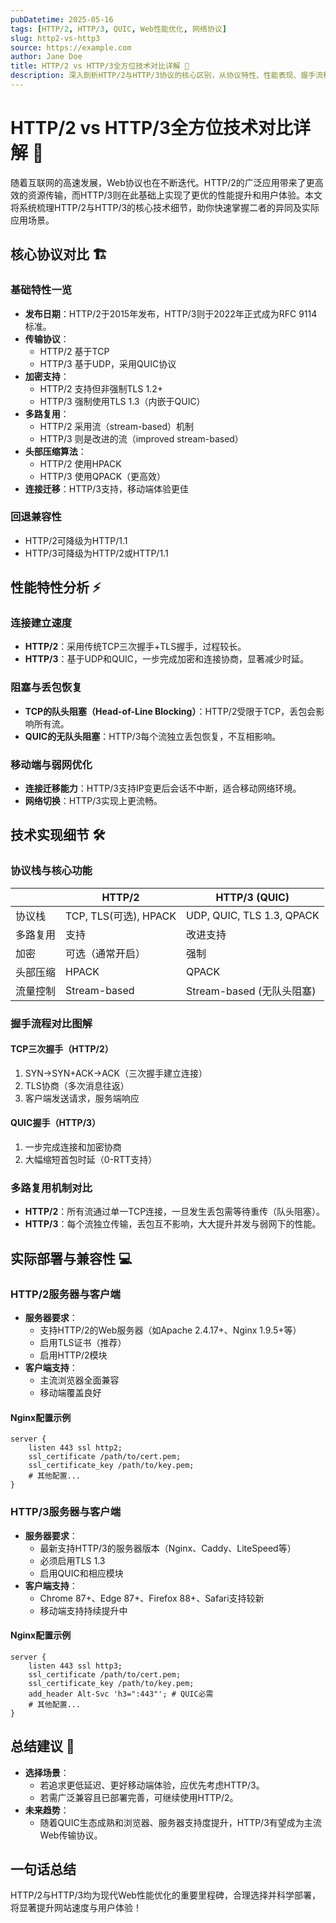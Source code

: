 ```yaml
---
pubDatetime: 2025-05-16
tags: [HTTP/2, HTTP/3, QUIC, Web性能优化, 网络协议]
slug: http2-vs-http3
source: https://example.com
author: Jane Doe
title: HTTP/2 vs HTTP/3全方位技术对比详解 🚀
description: 深入剖析HTTP/2与HTTP/3协议的核心区别，从协议特性、性能表现、握手流程到实际部署配置，助力开发者全面理解和选择合适的Web传输协议。
---
```


# HTTP/2 vs HTTP/3全方位技术对比详解 🚀

随着互联网的高速发展，Web协议也在不断迭代。HTTP/2的广泛应用带来了更高效的资源传输，而HTTP/3则在此基础上实现了更优的性能提升和用户体验。本文将系统梳理HTTP/2与HTTP/3的核心技术细节，助你快速掌握二者的异同及实际应用场景。

## 核心协议对比 🏗️

### 基础特性一览

- **发布日期**：HTTP/2于2015年发布，HTTP/3则于2022年正式成为RFC 9114标准。
- **传输协议**：
  - HTTP/2 基于TCP
  - HTTP/3 基于UDP，采用QUIC协议
- **加密支持**：
  - HTTP/2 支持但非强制TLS 1.2+
  - HTTP/3 强制使用TLS 1.3（内嵌于QUIC）
- **多路复用**：
  - HTTP/2 采用流（stream-based）机制
  - HTTP/3 则是改进的流（improved stream-based）
- **头部压缩算法**：
  - HTTP/2 使用HPACK
  - HTTP/3 使用QPACK（更高效）
- **连接迁移**：HTTP/3支持，移动端体验更佳

### 回退兼容性

- HTTP/2可降级为HTTP/1.1
- HTTP/3可降级为HTTP/2或HTTP/1.1

## 性能特性分析 ⚡

### 连接建立速度

- **HTTP/2**：采用传统TCP三次握手+TLS握手，过程较长。
- **HTTP/3**：基于UDP和QUIC，一步完成加密和连接协商，显著减少时延。

### 阻塞与丢包恢复

- **TCP的队头阻塞（Head-of-Line Blocking）**：HTTP/2受限于TCP，丢包会影响所有流。
- **QUIC的无队头阻塞**：HTTP/3每个流独立丢包恢复，不互相影响。

### 移动端与弱网优化

- **连接迁移能力**：HTTP/3支持IP变更后会话不中断，适合移动网络环境。
- **网络切换**：HTTP/3实现上更流畅。

## 技术实现细节 🛠️

### 协议栈与核心功能

|          | HTTP/2                | HTTP/3 (QUIC)             |
| -------- | --------------------- | ------------------------- |
| 协议栈   | TCP, TLS(可选), HPACK | UDP, QUIC, TLS 1.3, QPACK |
| 多路复用 | 支持                  | 改进支持                  |
| 加密     | 可选（通常开启）      | 强制                      |
| 头部压缩 | HPACK                 | QPACK                     |
| 流量控制 | Stream-based          | Stream-based (无队头阻塞) |

### 握手流程对比图解

#### TCP三次握手（HTTP/2）

1. SYN→SYN+ACK→ACK（三次握手建立连接）
2. TLS协商（多次消息往返）
3. 客户端发送请求，服务端响应

#### QUIC握手（HTTP/3）

1. 一步完成连接和加密协商
2. 大幅缩短首包时延（0-RTT支持）

### 多路复用机制对比

- **HTTP/2**：所有流通过单一TCP连接，一旦发生丢包需等待重传（队头阻塞）。
- **HTTP/3**：每个流独立传输，丢包互不影响，大大提升并发与弱网下的性能。

## 实际部署与兼容性 💻

### HTTP/2服务器与客户端

- **服务器要求**：
  - 支持HTTP/2的Web服务器（如Apache 2.4.17+、Nginx 1.9.5+等）
  - 启用TLS证书（推荐）
  - 启用HTTP/2模块
- **客户端支持**：
  - 主流浏览器全面兼容
  - 移动端覆盖良好

#### Nginx配置示例

```
server {
    listen 443 ssl http2;
    ssl_certificate /path/to/cert.pem;
    ssl_certificate_key /path/to/key.pem;
    # 其他配置...
}
```

### HTTP/3服务器与客户端

- **服务器要求**：
  - 最新支持HTTP/3的服务器版本（Nginx、Caddy、LiteSpeed等）
  - 必须启用TLS 1.3
  - 启用QUIC和相应模块
- **客户端支持**：
  - Chrome 87+、Edge 87+、Firefox 88+、Safari支持较新
  - 移动端支持持续提升中

#### Nginx配置示例

```
server {
    listen 443 ssl http3;
    ssl_certificate /path/to/cert.pem;
    ssl_certificate_key /path/to/key.pem;
    add_header Alt-Svc 'h3=":443"'; # QUIC必需
    # 其他配置...
}
```

## 总结建议 📝

- **选择场景**：
  - 若追求更低延迟、更好移动端体验，应优先考虑HTTP/3。
  - 若需广泛兼容且已部署完善，可继续使用HTTP/2。
- **未来趋势**：
  - 随着QUIC生态成熟和浏览器、服务器支持度提升，HTTP/3有望成为主流Web传输协议。

## 一句话总结

HTTP/2与HTTP/3均为现代Web性能优化的重要里程碑，合理选择并科学部署，将显著提升网站速度与用户体验！
